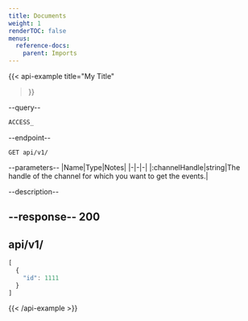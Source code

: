 ```yaml
---
title: Documents
weight: 1
renderTOC: false
menus:
  reference-docs:
    parent: Imports
---
```


{{< api-example
  title="My Title"
>}}

--query--

```bash
ACCESS_
```

--endpoint--
```
GET api/v1/
```

--parameters--
|Name|Type|Notes|
|-|-|-|
|:channelHandle|string|The handle of the channel for which you want to get the events.|

--description--

--response--
200
---
api/v1/
---
```js
[
  {
    "id": 1111
  }
]
```

{{< /api-example >}}